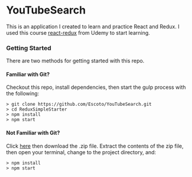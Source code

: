 # YouTubeSearch

This is an application I created to learn and practice React and Redux.
I used this course [react-redux](https://www.udemy.com/react-redux/) from Udemy
to start learning. 

### Getting Started

There are two methods for getting started with this repo.

#### Familiar with Git?
Checkout this repo, install dependencies, then start the gulp process with the following:

```
> git clone https://github.com/Escoto/YouTubeSearch.git
> cd ReduxSimpleStarter
> npm install
> npm start
```

#### Not Familiar with Git?
Click [here](https://github.com/Escoto/YouTubeSearch/releases) then download the .zip file.  Extract the contents of the zip file, then open your terminal, change to the project directory, and:

```
> npm install
> npm start
```
